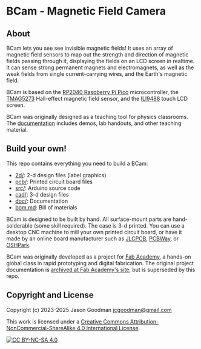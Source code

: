 # BCam - Magnetic Field Camera

## About
BCam lets you see see invisible magnetic fields!  It uses an array of magnetic field sensors to map out the strength and direction of magnetic fields passing through it, displaying the fields on an LCD screen in realtime.  It can sense strong permanent magnets and electromagnets, as well as the weak fields from single current-carrying wires, and the Earth's magnetic field.

BCam is based on the [RP2040 Raspberry Pi Pico](https://www.raspberrypi.com/documentation/microcontrollers/pico-series.html) microcontroller, the [TMAG5273](https://www.ti.com/product/TMAG5273) Hall-effect magnetic field sensor, and the [ILI9488](http://www.lcdwiki.com/3.5inch_SPI_Module_ILI9488_SKU:MSP3520) touch LCD screen.  

BCam was originally designed as a teaching tool for physics classrooms.  The [documentation](doc/) includes demos, lab handouts, and other teaching material.

## Build your own!

This repo contains everything you need to build a BCam:
* [2d/](2d/): 2-d design files (label graphics)
* [pcb/](pcb/): Printed circuit board files
* [src/](src/): Arduino source code
* [cad/](cad/): 3-d design files
* [doc/](doc/): Documentation
* [bom.md](bom.md): Bill of materials

BCam is designed to be built by hand.  All surface-mount parts are hand-solderable (some skill required).  The case is 3-d printed.  You can use a desktop CNC machine to mill your own printed circuit board, or have it made by an online board manufacturer such as [JLCPCB](https://jlcpcb.com/), [PCBWay](https://www.pcbway.com/), or [OSHPark](https://oshpark.com/).

BCam was originally developed as a project for [Fab Academy](https://fabacademy.org/), a hands-on global class in rapid prototyping and digital fabrication.  The original project documentation is [archived at Fab Academy's site](https://fabacademy.org/2023/labs/wheaton/students/jason-goodman/final-project/index.html), but is superseded by this repo.

## Copyright and License

Copyright (c) 2023-2025 Jason Goodman <jcgoodman@gmail.com>

This work is licensed under a
[Creative Commons Attribution-NonCommercial-ShareAlike 4.0 International License][cc-by-nc-sa].

[![CC BY-NC-SA 4.0][cc-by-nc-sa-image]][cc-by-nc-sa]

[cc-by-nc-sa]: http://creativecommons.org/licenses/by-nc-sa/4.0/
[cc-by-nc-sa-image]: https://licensebuttons.net/l/by-nc-sa/4.0/88x31.png